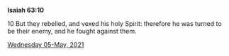 **Isaiah 63:10**

10 But they rebelled, and vexed his holy Spirit: therefore he was turned to be their enemy, and he fought against them.

[Wednesday 05-May, 2021](https://t.me/s/daily_scripture)
